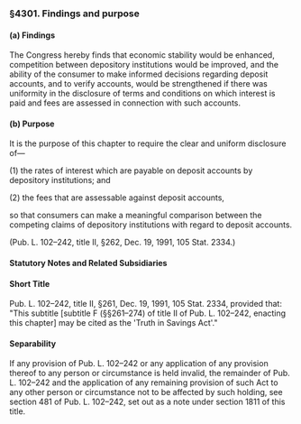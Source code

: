 ### §4301. Findings and purpose ###

#### (a) Findings ####

The Congress hereby finds that economic stability would be enhanced, competition between depository institutions would be improved, and the ability of the consumer to make informed decisions regarding deposit accounts, and to verify accounts, would be strengthened if there was uniformity in the disclosure of terms and conditions on which interest is paid and fees are assessed in connection with such accounts.

#### (b) Purpose ####

It is the purpose of this chapter to require the clear and uniform disclosure of—

(1) the rates of interest which are payable on deposit accounts by depository institutions; and

(2) the fees that are assessable against deposit accounts,

so that consumers can make a meaningful comparison between the competing claims of depository institutions with regard to deposit accounts.

(Pub. L. 102–242, title II, §262, Dec. 19, 1991, 105 Stat. 2334.)

#### **Statutory Notes and Related Subsidiaries** ####

#### Short Title ####

Pub. L. 102–242, title II, §261, Dec. 19, 1991, 105 Stat. 2334, provided that: "This subtitle [subtitle F (§§261–274) of title II of Pub. L. 102–242, enacting this chapter] may be cited as the 'Truth in Savings Act'."

#### Separability ####

If any provision of Pub. L. 102–242 or any application of any provision thereof to any person or circumstance is held invalid, the remainder of Pub. L. 102–242 and the application of any remaining provision of such Act to any other person or circumstance not to be affected by such holding, see section 481 of Pub. L. 102–242, set out as a note under section 1811 of this title.